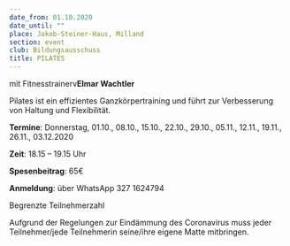 ```yaml
---
date_from: 01.10.2020
date_until: ""
place: Jakob-Steiner-Haus, Milland
section: event
club: Bildungsausschuss
title: PILATES
---
```

mit Fitnesstrainerv**Elmar Wachtler**

Pilates ist ein effizientes Ganzkörpertraining und führt zur Verbesserung von Haltung und Flexibilität.

**Termine**: Donnerstag, 01.10., 08.10., 15.10., 22.10., 29.10., 05.11., 12.11., 19.11., 26.11., 03.12.2020

**Zeit**: 18.15 – 19.15 Uhr

**Spesenbeitrag**: 65€

[](<>) **Anmeldung**: über WhatsApp 327 1624794

Begrenzte Teilnehmerzahl



Aufgrund der Regelungen zur Eindämmung des Coronavirus muss jeder Teilnehmer/jede Teilnehmerin seine/ihre eigene Matte mitbringen.